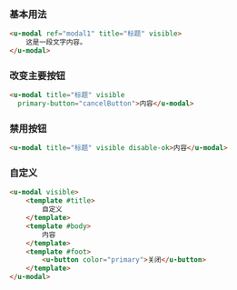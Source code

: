 ### 基本用法

``` html
<u-modal ref="modal1" title="标题" visible>
    这是一段文字内容。
</u-modal>
```

### 改变主要按钮

``` html
<u-modal title="标题" visible
  primary-button="cancelButton">内容</u-modal>
```

### 禁用按钮

``` html
<u-modal title="标题" visible disable-ok>内容</u-modal>
```

### 自定义

``` html
<u-modal visible>
    <template #title>
        自定义
    </template>
    <template #body>
        内容
    </template>
    <template #foot>
        <u-button color="primary">关闭</u-button>
    </template>
</u-modal>
```
